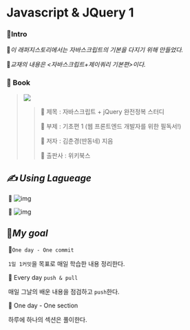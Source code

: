 # Javascript & JQuery 1 <Basic>

### :gem:Intro

📌_이 래퍼지스토리에서는 자바스크립트의 기본을 다지기 위해 만들었다._ 

📌_교재의 내용은 <자바스크립트+제이쿼리 기본편>이다._



###  📝 Book

> ![](http://image.yes24.com/goods/22307293/M)	
>
> > 📌 제목 : 자바스크립트 + jQuery 완전정복 스터디 
> >
> > 📌 부제 :  기초편 1 (웹 프론트엔드 개발자를 위한 필독서!)
> >
> > 📌 저자 : 김춘경(딴동네) 지음
> >
> > 📌 출판사 : 위키북스



## _✍ Using Lagueage_

​	📌 ![img](https://camo.githubusercontent.com/191ebf05d804f7a2e9235f1428fb0f748930ac1d3c4890fa1232f993793ed0bf/68747470733a2f2f696d672e736869656c64732e696f2f62616467652f4a6176617363726970742d4637444631453f7374796c653d666c61742d737175617265266c6f676f3d6a617661736372697074266c6f676f436f6c6f723d7768697465)

​	📌 ![img](https://camo.githubusercontent.com/65d66f7606146121eb6565a9a335a7adb916ec6e9940ee2c63b24056f104e632/68747470733a2f2f696d672e736869656c64732e696f2f62616467652f68746d6c352d4533344632363f7374796c653d666c61742d737175617265266c6f676f3d68746d6c35266c6f676f436f6c6f723d7768697465)



## :dart:_My goal_

​	📌`One day - One commit`

​			`1일 1커밋`을 목표로 매일 학습한 내용 정리한다.

​	📌 Every day `push & pull`

​			매일 그날의 배운 내용을 점검하고 `push`한다.

​	📌 One day  - One section

​			하루에 하나의 섹션은 풀이한다.



